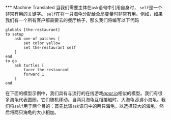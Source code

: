 ﻿*** Machine Translated
当我们需要主体在`ask`语句中引用自身时， `self`是一个非常有用的关键字。 `self`在将一只海龟分配给全局变量时非常有用。例如，如果我们有一个所有客户都需要去的餐厅格子，那么我们将编写以下代码 

```
globals [the-restaurant]
to setup
 	ask one-of patches [
 		set color yellow
 		set the-restaurant self
 	]
end
to go 
	ask turtles [
		facer the-restaurant
		forward 1
	]
end
```


在下面的模型示例中，我们具有与流行的在线游戏[*agar.io*](https://en.wikipedia.org/wiki/Agar.io)相似的模型。我们有很多海龟代表圆圈，它们随机移动。当两只海龟互相接触时，大海龟*吞食*小海龟。我们将`self`用于两个目的：首先比较`ask`语句中的两只海龟，以选择较大的海龟，然后将两只海龟的大小相加。